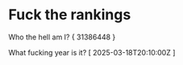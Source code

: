 # Fuck the rankings

Who the hell am I?
{ 31386448 }

What fucking year is it?
[ 2025-03-18T20:10:00Z ]
